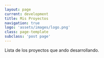 ```yaml
---
layout: page
current: development
title: Mis Proyectos
navigation: true
logo: 'assets/images/logo.png'
class: page-template
subclass: 'post page'
---
```


Lista de los proyectos que ando desarrollando.
